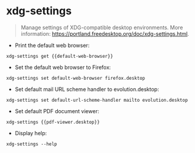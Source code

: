 # xdg-settings

> Manage settings of XDG-compatible desktop environments.
> More information: <https://portland.freedesktop.org/doc/xdg-settings.html>.

- Print the default web browser:

`xdg-settings get {{default-web-browser}}`

- Set the default web browser to Firefox:

`xdg-settings set default-web-browser firefox.desktop`

- Set default mail URL scheme handler to evolution.desktop:

`xdg-settings set default-url-scheme-handler mailto evolution.desktop`

- Set default PDF document viewer:

`xdg-settings {{pdf-viewer.desktop}}`

- Display help:

`xdg-settings --help`
